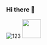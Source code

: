 ### Hi there 👋

<!--
**tik-217/tik-217** is a ✨ _special_ ✨ repository because its `README.md` (this file) appears on your GitHub profile.

Here are some ideas to get you started:

- 🔭 I’m currently working on ...
- 🌱 I’m currently learning ...
- 👯 I’m looking to collaborate on ...
- 🤔 I’m looking for help with ...
- 💬 Ask me about ...
- 📫 How to reach me: ...
- 😄 Pronouns: ...
- ⚡ Fun fact: ...
-->
![123](https://bit.ly/3N0LXZC)
[<img src="https://raw.githubusercontent.com/tik-217/tik-217/main/profile-views.svg" height="50"/>](https://github.com/tik-217)
